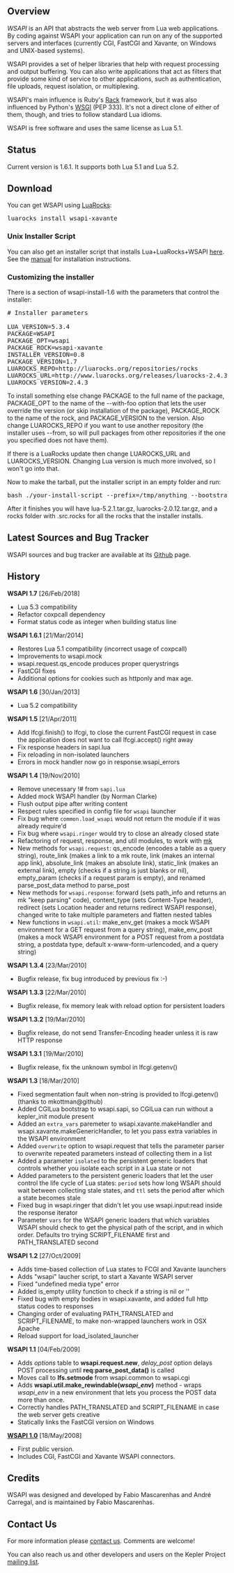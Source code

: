 ## Overview

*WSAPI* is an API that abstracts the web server from Lua web applications. By coding
against WSAPI your application can run on any of the supported servers and
interfaces (currently CGI, FastCGI and Xavante, on Windows and UNIX-based systems).

WSAPI provides a set of helper libraries that help with request processing
and output buffering. You can also write applications that act as filters that
provide some kind of service to other applications, such as authentication,
file uploads, request isolation, or multiplexing.

WSAPI's main influence is Ruby's [Rack](https://github.com/rack/rack) framework, but it was
also influenced by Python's [WSGI](http://wsgi.org/wsgi) (PEP 333). It's not a direct
clone of either of them, though, and tries to follow standard Lua idioms.

WSAPI is free software and uses the same license as Lua 5.1.

## Status

Current version is 1.6.1. It supports both Lua 5.1 and Lua 5.2.

## Download

You can get WSAPI using [LuaRocks](http://luarocks.org):

<pre class="example">
luarocks install wsapi-xavante
</pre>

### Unix Installer Script

You can also get an installer script that installs Lua+LuaRocks+WSAPI
[here](https://github.com/keplerproject/wsapi/blob/master/wsapi-install-1.7). See
the [manual](manual.html) for installation instructions.

### Customizing the installer

There is a section of wsapi-install-1.6 with the parameters that
control the installer:

<pre class="example">
# Installer parameters

LUA_VERSION=5.3.4
PACKAGE=WSAPI
PACKAGE_OPT=wsapi
PACKAGE_ROCK=wsapi-xavante
INSTALLER_VERSION=0.8
PACKAGE_VERSION=1.7
LUAROCKS_REPO=http://luarocks.org/repositories/rocks
LUAROCKS_URL=http://www.luarocks.org/releases/luarocks-2.4.3.tar.gz
LUAROCKS_VERSION=2.4.3
</pre>

To install something else change PACKAGE to the full name of the
package, PACKAGE\_OPT to the name of the --with-foo option that lets
the user override the version (or skip installation of the package),
PACKAGE\_ROCK to the name of the rock, and PACKAGE\_VERSION to the
version. Also change LUAROCKS\_REPO if you want to use another
repository (the installer uses --from, so will pull packages from
other repositories if the one you specified does not have them).

If there is a LuaRocks update then change LUAROCKS\_URL and
LUAROCKS\_VERSION. Changing Lua version is much more involved, so I
won't go into that.

Now to make the tarball, put the installer script in an empty folder and run:

<pre class = "example">
bash ./your-install-script --prefix=/tmp/anything --bootstrap
</pre>

After it finishes you will have lua-5.2.1.tar.gz,
luarocks-2.0.12.tar.gz, and a rocks folder with .src.rocks for all the
rocks that the installer installs.

## Latest Sources and Bug Tracker

WSAPI sources and bug tracker are available at its [Github](http://github.com/keplerproject/wsapi/) page.

## History

**WSAPI 1.7** [26/Feb/2018]

* Lua 5.3 compatibility
* Refactor coxpcall dependency
* Format status code as integer when building status line

**WSAPI 1.6.1** [21/Mar/2014]

* Restores Lua 5.1 compatibility (incorrect usage of coxpcall)
* Improvements to wsapi.mock
* wsapi.request.qs_encode produces proper querystrings
* FastCGI fixes
* Additional options for cookies such as httponly and max age.

**WSAPI 1.6** [30/Jan/2013]

* Lua 5.2 compatibility

**WSAPI 1.5** [21/Apr/2011]

* Add lfcgi.finish() to lfcgi, to close the current FastCGI request
  in case the application does not want to call lfcgi.accept() right away
* Fix response headers in sapi.lua
* Fix reloading in non-isolated launchers
* Errors in mock handler now go in response.wsapi_errors

**WSAPI 1.4** [19/Nov/2010]

* Remove unecessary !# from `sapi.lua`
* Added mock WSAPI handler (by Norman Clarke)
* Flush output pipe after writing content
* Respect rules specified in config file for `wsapi` launcher
* Fix bug where `common.load_wsapi` would not return the module
  if it was already require'd
* Fix bug where `wsapi.ringer` would try to close an already closed
  state
* Refactoring of request, response, and util modules, to work with [mk](http://github.com/keplerproject/mk)
* New methods for `wsapi.request`: qs\_encode (encodes a table as a query string), route\_link (makes a link to
  a mk route, link (makes an internal app link), absolute\_link (makes an absolute link), static\_link (makes
  an external link), empty (checks if a string is just blanks or nil), empty\_param (checks if a request param
  is empty), and renamed parse\_post\_data method to parse\_post
* New methods for `wsapi.response`: forward (sets path_info and returns an mk "keep parsing" code), content\_type
  (sets Content-Type header), redirect (sets Location header and returns redirect WSAPI response), changed
  write to take multiple parameters and flatten nested tables
* New functions in `wsapi.util`: make\_env\_get (makes a mock WSAPI environment for a GET request from a query
  string), make\_env\_post (makes a mock WSAPI environment for a POST request from a postdata string, a postdata
  type, default x-www-form-urlencoded, and a query string)

**WSAPI 1.3.4** [23/Mar/2010]

* Bugfix release, fix bug introduced by previous fix :-)

**WSAPI 1.3.3** [22/Mar/2010]

* Bugfix release, fix memory leak with reload option for persistent loaders

**WSAPI 1.3.2** [19/Mar/2010]

* Bugfix release, do not send Transfer-Encoding header unless it is
  raw HTTP response

**WSAPI 1.3.1** [19/Mar/2010]

* Bugfix release, fix the unknown symbol in lfcgi.getenv()

**WSAPI 1.3** [18/Mar/2010]

* Fixed segmentation fault when non-string is provided to lfcgi.getenv() (thanks to mkottman@github)
* Added CGILua bootstrap to wsapi.sapi, so CGILua can run without a kepler_init module present
* Added an `extra_vars` paremeter to wsapi.xavante.makeHandler and wsapi.xavante.makeGenericHandler, to
  let you pass extra variables in the WSAPI environment
* Added `overwrite` option to wsapi.request that tells the parameter parser to overwrite repeated parameters
  instead of collecting them in a list
* Added a parameter `isolated` to the persistent generic loaders that controls whether you isolate
  each script in a Lua state or not
* Added parameters to the persistent generic loaders that let the user control the life cycle of Lua
  states: `period` sets how long WSAPI should wait between collecting stale states, and `ttl` sets the
  period after which a state becomes stale
* Fixed bug in wsapi.ringer that didn't let you use wsapi.input:read inside the response iterator
* Parameter `vars` for the WSAPI generic loaders that which variables WSAPI should check to get the physical
  path of the script, and in which order. Defaults tro trying SCRIPT\_FILENAME first and PATH\_TRANSLATED second

**WSAPI 1.2** [27/Oct/2009]

* Adds time-based collection of Lua states to FCGI and Xavante launchers
* Adds "wsapi" laucher script, to start a Xavante WSAPI server
* Fixed "undefined media type" error
* Added is_empty utility function to check if a string is nil or ''
* Fixed bug with empty bodies in wsapi.xavante, and added full http status codes to responses
* Changing order of evaluating PATH\_TRANSLATED and SCRIPT\_FILENAME, to make non-wrapped launchers work in OSX Apache
* Reload support for load\_isolated\_launcher

**WSAPI 1.1** [04/Feb/2009]

* Adds *options* table to **wsapi.request.new**, *delay_post* option delays
POST processing until **req:parse_post_data()** is called
* Moves call to **lfs.setmode** from wsapi.common to wsapi.cgi
* Adds **wsapi.util.make\_rewindable(*wsapi\_env*)** method - wraps *wsapi\_env* in a new
environment that lets you process the POST data more than once.
* Correctly handles PATH\_TRANSLATED and SCRIPT\_FILENAME in case the web server gets creative
* Statically links the FastCGI version on Windows

[**WSAPI 1.0**](http://wsapi.luaforge.net/1.0/) [18/May/2008]

* First public version.
* Includes CGI, FastCGI and Xavante WSAPI connectors.

## Credits

WSAPI was designed and developed by Fabio Mascarenhas and
Andr&eacute; Carregal, and is maintained by Fabio Mascarenhas.

## Contact Us

For more information please [contact us](mailto:info-NO-SPAM-THANKS@keplerproject.org).
Comments are welcome!

You can also reach us and other developers and users on the Kepler Project
[mailing list](http://luaforge.net/mail/?group_id=104).

